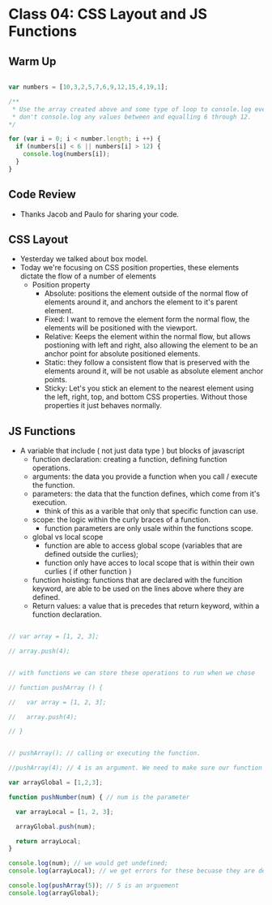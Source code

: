 # Class 04: CSS Layout and JS Functions

## Warm Up

```javascript

var numbers = [10,3,2,5,7,6,9,12,15,4,19,1];

/**
 * Use the array created above and some type of loop to console.log every number within the array.
 * don't console.log any values between and equalling 6 through 12.
*/

for (var i = 0; i < number.length; i ++) {
  if (numbers[i] < 6 || numbers[i] > 12) {
    console.log(numbers[i]);
  }
}

```

## Code Review

- Thanks Jacob and Paulo for sharing your code.

## CSS Layout

- Yesterday we talked about box model.
- Today we're focusing on CSS position properties, these elements dictate the flow of a number of elements
  - Position property
    - Absolute: positions the element outside of the normal flow of elements around it, and anchors the element to it's parent element.
    - Fixed: I want to remove the element form the normal flow, the elements will be positioned with the viewport.
    - Relative: Keeps the element within the normal flow, but allows postioning with left and right, also allowing the element to be an anchor point for absolute positioned elements.
    - Static: they follow a consistent flow that is preserved with the elements around it, will be not usable as absolute element anchor points.
    - Sticky: Let's you stick an element to the nearest element using the left, right, top, and bottom CSS properties.  Without those properties it just behaves normally.

## JS Functions

- A variable that include ( not just data type ) but blocks of javascript
  - function declaration: creating a function, defining function operations.
  - arguments: the data you provide a function when you call / execute the function.
  - parameters: the data that the function defines, which come from it's execution.
    - think of this as a varible that only that specific function can use.
  - scope: the logic within the curly braces of a function.
    - function parameters are only usale within the functions scope.
  - global vs local scope
    - function are able to access global scope (variables that are defined outside the curlies);
    - function only have acces to local scope that is within their own curlies ( if other function )
  - function hoisting: functions that are declared with the funcition keyword, are able to be used on the lines above where they are defined.
  - Return values: a value that is precedes that return keyword, within a function declaration.

```javascript

// var array = [1, 2, 3];

// array.push(4);


// with functions we can store these operations to run when we chose

// function pushArray () {

//   var array = [1, 2, 3];

//   array.push(4);

// }


// pushArray(); // calling or executing the function.

//pushArray(4); // 4 is an argument. We need to make sure our function is defined with the proper parameters.

var arrayGlobal = [1,2,3];

function pushNumber(num) { // num is the parameter

  var arrayLocal = [1, 2, 3];

  arrayGlobal.push(num);

  return arrayLocal;
}

console.log(num); // we would get undefined;
console.log(arrayLocal); // we get errors for these becuase they are defined locally.

console.log(pushArray(5)); // 5 is an arguement
console.log(arrayGlobal);


```
